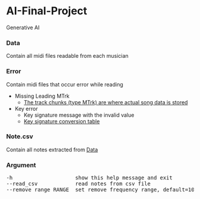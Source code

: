 # AI-Final-Project
Generative AI

### Data
Contain all midi files readable from each musician

### Error
Contain midi files that occur error while reading
+ Missing Leading MTrk
  + [The track chunks (type MTrk) are where actual song data is stored](http://www.music.mcgill.ca/~ich/classes/mumt306/StandardMIDIfileformat.html#BM2_3)
+ Key error
  + Key signature message with the invalid value
  + [Key signature conversion table](https://github.com/mido/mido/blob/f23a97427a9c36a1afea4ab4d67338f4741b9edb/mido/midifiles/meta.py#L27)

### Note.csv
Contain all notes extracted from [Data](https://github.com/Mike1ife/AI-Final-Project/tree/main/Data)

### Argument
<pre>
-h                    show this help message and exit
--read_csv            read notes from csv file
--remove_range RANGE  set remove frequency range, default=100
</pre>
